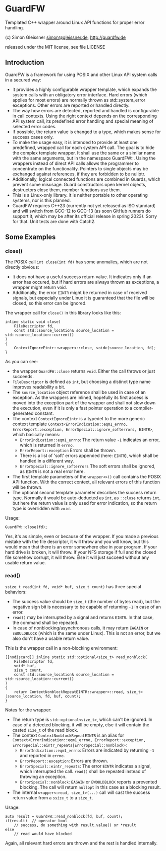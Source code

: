 # GuardFW

Templated C++ wrapper around Linux API functions for proper error handling.

(c) Simon Gleissner <simon@gleissner.de>, http://guardfw.de

released under the MIT license, see file LICENSE

## Introduction

GuardFW is a framework for using POSIX and other Linux API system calls in a secured way:

- It provides a highly configurable wrapper template, which expands the system calls with an obligatory error
  interface. Hard errors (which applies for most errors) are normally thrown as std::system_error exceptions. Other
  errors are reported or handled directly.
- The way how errors are detected, reported and handled is configurable in call contexts. Using the right context
  depends on the corresponding API system call, its predefined error handling and special meaning of selected error
  codes.
- If possible, the return value is changed to a type, which makes sense for success cases only.
- To make the usage easy, it is intended to provide at least one predefined, wrapped call for each system API call. The
  goal is to hide the complex template wrapper. It shall use the same or a similar name with the same arguments, but in
  the namespace GuardFW::. Using the wrappers instead of direct API calls allows the programmer to concentrate on the
  functionality. Pointers to single objects may be exchanged against references, if they are forbidden to be nullptr.
- Additionally, logical connected functions are combined in Guards, which prevent some misusage. Guard constructors open
  kernel objects, destructors close them, member functions use them.
- This is a Linux-only library. It is neither portable to other operating systems, nor is this planned.
- GuardFW requires C++23 (currently not yet released as ISO standard) and will switch from GCC-12 to GCC-13 (as soon
  GitHub runners do support it, which may be after its official release in spring 2023). Sorry for that. Unit tests are
  done with Catch2.

## Some Examples

### close()

The POSIX call `int close(int fd)` has some anomalies, which are not directly obvious:

- It does not have a useful success return value. It indicates only if an error has occured, but if hard errors are
  always thrown as exceptions, a wrapper might return void.
- Additionally, the error `EINTR` might be returned in case of received signals, but especially under Linux it is
  guaranteed that the file will be closed, so this error can be ignored.

The wrapper call for `close()` in this library looks like this:

```
inline static void close(
	FileDescriptor fd,
	const std::source_location& source_location = std::source_location::current()
)
{
	ContextIgnoreEintr::wrapper<::close, void>(source_location, fd);
}
```

As you can see:

- the wrapper `GuardFW::close` returns `void`. Either the call throws or just succeeds.
- `FileDescriptor` is defined as `int`, but choosing a distinct type name improves readability a bit.
- The `source_location` object reference shall be used in case of an exception. As the wrappers are inlined, hopefully
  its first access is moved into the exception part of the wrapper and shall not slow down the execution, even if it is
  only a fast pointer operation to a compiler-generated constant.
- The context `ContextIgnoreEintr` is a typedef to the more generic context template
  `Context<ErrorIndication::eqm1_errno, ErrorReport::exception, ErrorSpecial::ignore_softerrors, EINTR>`, which
  basically means:
  - `ErrorIndication::eqm1_errno`: The return value `-1` indicates an error, which is returned in `errno`.
  - `ErrorReport::exception` Errors shall be thrown.
  - There is a list of 'soft' errors appended (here: `EINTR`), which shall be handled in a different way.
  - `ErrorSpecial::ignore_softerrors` The soft errors shall be ignored, as `EINTR` is not a real error here.
- The first template parameters of the `wrapper<>()` call contains the POSIX API function. With the correct context, all
  relevant errors of this function will be thrown.
- The optional second template parameter describes the success return type. Normally it would be auto-deducted as `int`,
  as `::close` returns `int`, but here the return value is only used for error indication, so the return type is
  overridden with `void`.

Usage:

```
GuardFW::close(fd);
```

Yes, it's as simple, even or because of the wrapper. If you made a previous mistake with the file descriptor, it will
throw and you will know, but this would mean that there is an error somewhere else in your program. If your hard drive
is broken, it will throw. If your NFS storage if full and the closed file somehow corrupt, it will throw. Else it will
just succeed without any usable return value.

### read()

`ssize_t read(int fd, void* buf, size_t count)` has three special behaviors:

- The success value should be `size_t` (the number of bytes read), but the negative sign bit is necessary to be capable
  of returning `-1` in case of an error.
- `read()` may be interrupted by a signal and returns `EINTR`. In that case, the command shall be repeated.
- In case of nonblocking/asynchronous calls, it may return `EAGAIN` or `EWOULDBLOCK` (which is the same under Linux).
  This is not an error, but we also don't have a usable return value.

This is the wrapper call in a non-blocking environment:

```
[[nodiscard]] inline static std::optional<size_t> read_nonblock(
	FileDescriptor fd,
	void* buf,
	size_t count,
	const std::source_location& source_location = std::source_location::current()
)
{
	return ContextNonblockRepeatEINTR::wrapper<::read, size_t>(source_location, fd, buf, count);
}
```

Notes for the wrapper:

- The return type is `std::optional<size_t>`, which can't be ignored. In case of a detected blocking, it will be
  empty, else it will contain the casted `size_t` of the read block.
- The context `ContextNonblockRepeatEINTR` is an alias for
  `Context<ErrorIndication::eqm1_errno, ErrorReport::exception, ErrorSpecial::eintr_repeats|ErrorSpecial::nonblock>`:
  - `ErrorIndication::eqm1_errno`: Errors are indicated by returning `-1` and reported in `errno`.
  - `ErrorReport::exception`: Errors are thrown.
  - `ErrorSpecial::eintr_repeats`: The error `EINTR` indicates a signal, which interrupted the call. `read()` shall be
    repeated instead of throwing an exception.
  - `ErrorSpecial::nonblock`: `EAGAIN` or `EWOULDBLOCK` reports a prevented blocking. The call will return `nullopt`
    in this case as a blocking result.
- The internal `wrapper<:read, size_t>(...)` call will cast the success return value from a `ssize_t` to a `size_t`.

Usage:

```
auto result = GuardFW::read_nonblock(fd, buf, count);
if(result)  // operator bool
    // success, do something with result.value() or *result
else
    // read would have blocked
```

Again, all relevant hard errors are thrown and the rest is handled internally.
